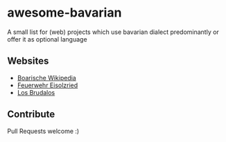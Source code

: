 # awesome-bavarian

A small list for (web) projects which use bavarian dialect predominantly or offer it as optional language

## Websites

* [Boarische Wikipedia](https://bar.wikipedia.org/wiki/Hoamseitn)
* [Feuerwehr Eisolzried](https://feuerwehr-eisolzried.de/)
* [Los Brudalos](https://losbrudalos.de/)

## Contribute

Pull Requests welcome :)
